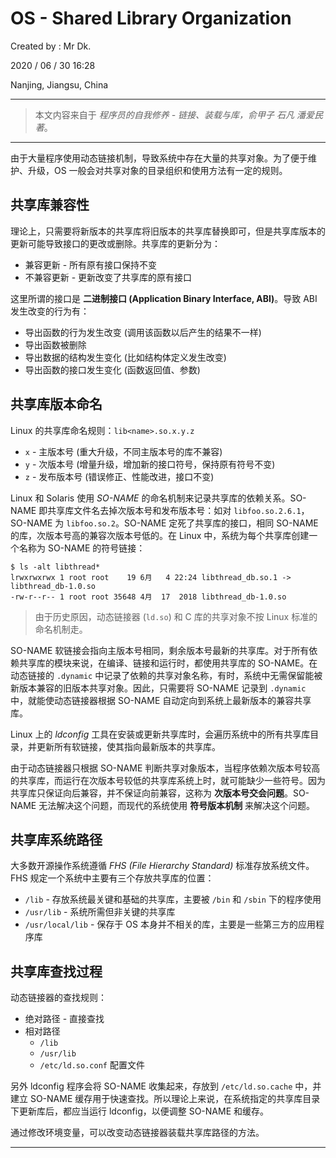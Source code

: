 # OS - Shared Library Organization

Created by : Mr Dk.

2020 / 06 / 30 16:28

Nanjing, Jiangsu, China

---

> 本文内容来自于 *程序员的自我修养 - 链接、装载与库，俞甲子 石凡 潘爱民著*。

---

由于大量程序使用动态链接机制，导致系统中存在大量的共享对象。为了便于维护、升级，OS 一般会对共享对象的目录组织和使用方法有一定的规则。

## 共享库兼容性

理论上，只需要将新版本的共享库将旧版本的共享库替换即可，但是共享库版本的更新可能导致接口的更改或删除。共享库的更新分为：

* 兼容更新 - 所有原有接口保持不变
* 不兼容更新 - 更新改变了共享库的原有接口

这里所谓的接口是 **二进制接口 (Application Binary Interface, ABI)**。导致 ABI 发生改变的行为有：

* 导出函数的行为发生改变 (调用该函数以后产生的结果不一样)
* 导出函数被删除
* 导出数据的结构发生变化 (比如结构体定义发生改变)
* 导出函数的接口发生变化 (函数返回值、参数)

## 共享库版本命名

Linux 的共享库命名规则：`lib<name>.so.x.y.z`

* `x` - 主版本号 (重大升级，不同主版本号的库不兼容)
* `y` - 次版本号 (增量升级，增加新的接口符号，保持原有符号不变)
* `z` - 发布版本号 (错误修正、性能改进，接口不变)

Linux 和 Solaris 使用 *SO-NAME* 的命名机制来记录共享库的依赖关系。SO-NAME 即共享库文件名去掉次版本号和发布版本号：如对 `libfoo.so.2.6.1`，SO-NAME 为 `libfoo.so.2`。SO-NAME 定死了共享库的接口，相同 SO-NAME 的库，次版本号高的兼容次版本号低的。在 Linux 中，系统为每个共享库创建一个名称为 SO-NAME 的符号链接：

```console
$ ls -alt libthread*
lrwxrwxrwx 1 root root    19 6月   4 22:24 libthread_db.so.1 -> libthread_db-1.0.so
-rw-r--r-- 1 root root 35648 4月  17  2018 libthread_db-1.0.so
```

> 由于历史原因，动态链接器 (`ld.so`) 和 C 库的共享对象不按 Linux 标准的命名机制走。

SO-NAME 软链接会指向主版本号相同，剩余版本号最新的共享库。对于所有依赖共享库的模块来说，在编译、链接和运行时，都使用共享库的 SO-NAME。在动态链接的 `.dynamic` 中记录了依赖的共享对象名称，有时，系统中无需保留能被新版本兼容的旧版本共享对象。因此，只需要将 SO-NAME 记录到 `.dynamic` 中，就能使动态链接器根据 SO-NAME 自动定向到系统上最新版本的兼容共享库。

Linux 上的 *ldconfig* 工具在安装或更新共享库时，会遍历系统中的所有共享库目录，并更新所有软链接，使其指向最新版本的共享库。

由于动态链接器只根据 SO-NAME 判断共享对象版本，当程序依赖次版本号较高的共享库，而运行在次版本号较低的共享库系统上时，就可能缺少一些符号。因为共享库只保证向后兼容，并不保证向前兼容，这称为 **次版本号交会问题**。SO-NAME 无法解决这个问题，而现代的系统使用 **符号版本机制** 来解决这个问题。

## 共享库系统路径

大多数开源操作系统遵循 *FHS (File Hierarchy Standard)* 标准存放系统文件。FHS 规定一个系统中主要有三个存放共享库的位置：

* `/lib` - 存放系统最关键和基础的共享库，主要被 `/bin` 和 `/sbin` 下的程序使用
* `/usr/lib` - 系统所需但非关键的共享库
* `/usr/local/lib` - 保存于 OS 本身并不相关的库，主要是一些第三方的应用程序库

## 共享库查找过程

动态链接器的查找规则：

* 绝对路径 - 直接查找
* 相对路径
  * `/lib`
  * `/usr/lib`
  * `/etc/ld.so.conf` 配置文件

另外 ldconfig 程序会将 SO-NAME 收集起来，存放到 `/etc/ld.so.cache` 中，并建立 SO-NAME 缓存用于快速查找。所以理论上来说，在系统指定的共享库目录下更新库后，都应当运行 ldconfig，以便调整 SO-NAME 和缓存。

通过修改环境变量，可以改变动态链接器装载共享库路径的方法。

---

